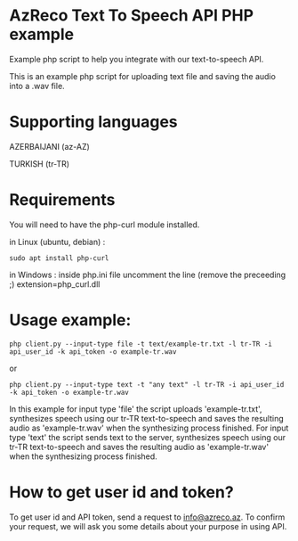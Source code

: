 # AzReco Text To Speech API PHP example
Example php script to help you integrate with our text-to-speech API.

This is an example php script for uploading text file and saving the audio into a .wav file.

# Supporting languages
AZERBAIJANI (az-AZ)

TURKISH  (tr-TR)

# Requirements

You will need to have the php-curl module installed.

in Linux (ubuntu, debian) :
```
sudo apt install php-curl
```
in Windows :
inside php.ini file uncomment the line (remove the preceeding ;) extension=php_curl.dll

# Usage example:
```
php client.py --input-type file -t text/example-tr.txt -l tr-TR -i api_user_id -k api_token -o example-tr.wav  
```
or
```
php client.py --input-type text -t "any text" -l tr-TR -i api_user_id -k api_token -o example-tr.wav  
```
In this example for input type 'file' the script uploads 'example-tr.txt', synthesizes speech using our tr-TR text-to-speech and saves the resulting audio as 'example-tr.wav' when the synthesizing process finished. For input type 'text' the script sends text to the server, synthesizes speech using our tr-TR text-to-speech and saves the resulting audio as 'example-tr.wav' when the synthesizing process finished.


# How to get user id and token?

To get user id and API token, send a request to info@azreco.az.
To confirm your request, we will ask you some details about your purpose in using API.
